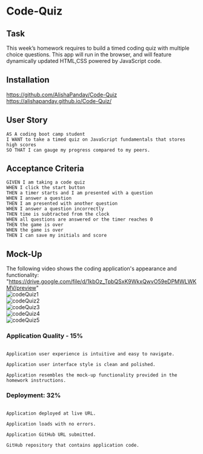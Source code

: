 # Code-Quiz
## Task

This week’s homework requires  to build a timed coding quiz with multiple choice questions. This app will run in the browser, and will feature dynamically updated HTML,CSS powered by JavaScript code.

## Installation
https://github.com/AlishaPanday/Code-Quiz  <br  />
https://alishapanday.github.io/Code-Quiz/



## User Story

```
AS A coding boot camp student
I WANT to take a timed quiz on JavaScript fundamentals that stores high scores
SO THAT I can gauge my progress compared to my peers.
```

## Acceptance Criteria

```
GIVEN I am taking a code quiz
WHEN I click the start button
THEN a timer starts and I am presented with a question
WHEN I answer a question
THEN I am presented with another question
WHEN I answer a question incorrectly
THEN time is subtracted from the clock
WHEN all questions are answered or the timer reaches 0
THEN the game is over
WHEN the game is over
THEN I can save my initials and score
```
## Mock-Up
The following video shows the coding  application's appearance and functionality:
"https://drive.google.com/file/d/1kbOz_TpbQSxK9WkxQwvO59eDPMWLWKMV/preview" <br>
![codeQuiz1](https://user-images.githubusercontent.com/72904217/100998538-9e2c4500-3596-11eb-9916-c84e977f0081.PNG)<br >
![codeQuiz2](https://user-images.githubusercontent.com/72904217/100998169-25c58400-3596-11eb-942c-238604016cc4.PNG)<br >
![codeQuiz3](https://user-images.githubusercontent.com/72904217/100998180-278f4780-3596-11eb-92ed-52e366603445.PNG)<br >
![codeQuiz4](https://user-images.githubusercontent.com/72904217/100998191-29f1a180-3596-11eb-9363-8223b377fbf4.PNG)<br >
![codeQuiz5](https://user-images.githubusercontent.com/72904217/100998197-2c53fb80-3596-11eb-850a-f75199b26ac2.PNG)<br >



### Application Quality - 15%
```

Application user experience is intuitive and easy to navigate.

Application user interface style is clean and polished.

Application resembles the mock-up functionality provided in the homework instructions.

```

### Deployment: 32%
```

Application deployed at live URL.

Application loads with no errors.

Application GitHub URL submitted.

GitHub repository that contains application code.
```
